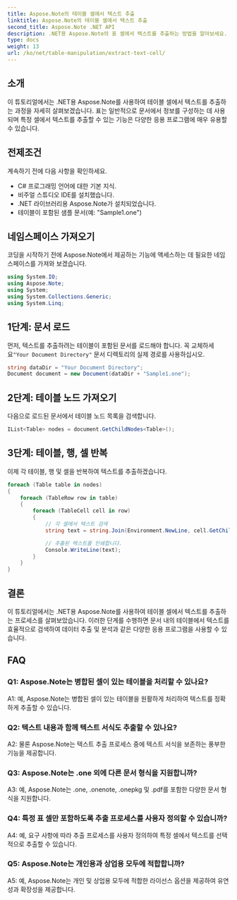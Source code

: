 ```yaml
---
title: Aspose.Note의 테이블 셀에서 텍스트 추출
linktitle: Aspose.Note의 테이블 셀에서 텍스트 추출
second_title: Aspose.Note .NET API
description: .NET용 Aspose.Note의 표 셀에서 텍스트를 추출하는 방법을 알아보세요. 문서 처리 능력을 손쉽게 향상시켜 보세요.
type: docs
weight: 13
url: /ko/net/table-manipulation/extract-text-cell/
---
```

## 소개

이 튜토리얼에서는 .NET용 Aspose.Note를 사용하여 테이블 셀에서 텍스트를 추출하는 과정을 자세히 살펴보겠습니다. 표는 일반적으로 문서에서 정보를 구성하는 데 사용되며 특정 셀에서 텍스트를 추출할 수 있는 기능은 다양한 응용 프로그램에 매우 유용할 수 있습니다.

## 전제조건

계속하기 전에 다음 사항을 확인하세요.

- C# 프로그래밍 언어에 대한 기본 지식.
- 비주얼 스튜디오 IDE를 설치했습니다.
- .NET 라이브러리용 Aspose.Note가 설치되었습니다.
- 테이블이 포함된 샘플 문서(예: "Sample1.one")

## 네임스페이스 가져오기

코딩을 시작하기 전에 Aspose.Note에서 제공하는 기능에 액세스하는 데 필요한 네임스페이스를 가져와 보겠습니다.

```csharp
using System.IO;
using Aspose.Note;
using System;
using System.Collections.Generic;
using System.Linq;
```

## 1단계: 문서 로드

 먼저, 텍스트를 추출하려는 테이블이 포함된 문서를 로드해야 합니다. 꼭 교체하세요`"Your Document Directory"` 문서 디렉토리의 실제 경로를 사용하십시오.

```csharp
string dataDir = "Your Document Directory";
Document document = new Document(dataDir + "Sample1.one");
```

## 2단계: 테이블 노드 가져오기

다음으로 로드된 문서에서 테이블 노드 목록을 검색합니다.

```csharp
IList<Table> nodes = document.GetChildNodes<Table>();
```

## 3단계: 테이블, 행, 셀 반복

이제 각 테이블, 행 및 셀을 반복하여 텍스트를 추출하겠습니다.

```csharp
foreach (Table table in nodes)
{
    foreach (TableRow row in table)
    {
        foreach (TableCell cell in row)
        {
            // 각 셀에서 텍스트 검색
            string text = string.Join(Environment.NewLine, cell.GetChildNodes<RichText>().Select(e => e.Text)) + Environment.NewLine;

            // 추출된 텍스트를 인쇄합니다.
            Console.WriteLine(text);
        }
    }
}
```

## 결론

이 튜토리얼에서는 .NET용 Aspose.Note를 사용하여 테이블 셀에서 텍스트를 추출하는 프로세스를 살펴보았습니다. 이러한 단계를 수행하면 문서 내의 테이블에서 텍스트를 효율적으로 검색하여 데이터 추출 및 분석과 같은 다양한 응용 프로그램을 사용할 수 있습니다.

## FAQ

### Q1: Aspose.Note는 병합된 셀이 있는 테이블을 처리할 수 있나요?

A1: 예, Aspose.Note는 병합된 셀이 있는 테이블을 원활하게 처리하여 텍스트를 정확하게 추출할 수 있습니다.

### Q2: 텍스트 내용과 함께 텍스트 서식도 추출할 수 있나요?

A2: 물론 Aspose.Note는 텍스트 추출 프로세스 중에 텍스트 서식을 보존하는 풍부한 기능을 제공합니다.

### Q3: Aspose.Note는 .one 외에 다른 문서 형식을 지원합니까?

A3: 예, Aspose.Note는 .one, .onenote, .onepkg 및 .pdf를 포함한 다양한 문서 형식을 지원합니다.

### Q4: 특정 표 셀만 포함하도록 추출 프로세스를 사용자 정의할 수 있습니까?

A4: 예, 요구 사항에 따라 추출 프로세스를 사용자 정의하여 특정 셀에서 텍스트를 선택적으로 추출할 수 있습니다.

### Q5: Aspose.Note는 개인용과 상업용 모두에 적합합니까?

A5: 예, Aspose.Note는 개인 및 상업용 모두에 적합한 라이선스 옵션을 제공하여 유연성과 확장성을 제공합니다.